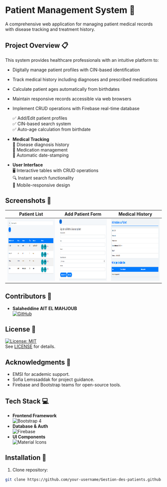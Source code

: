 

# Patient Management System 🏥

A comprehensive web application for managing patient medical records with disease tracking and treatment history.

## Project Overview 📋
This system provides healthcare professionals with an intuitive platform to:
- Digitally manage patient profiles with CIN-based identification
- Track medical history including diagnoses and prescribed medications
- Calculate patient ages automatically from birthdates
- Maintain responsive records accessible via web browsers
- Implement CRUD operations with Firebase real-time database

  ✅ Add/Edit patient profiles  
  ✅ CIN-based search system  
  ✅ Auto-age calculation from birthdate
- **Medical Tracking**  
  📆 Disease diagnosis history  
  💊 Medication management  
  📅 Automatic date-stamping
- **User Interface**  
  🖥️ Interactive tables with CRUD operations  
  🔍 Instant search functionality  
  📱 Mobile-responsive design

## Screenshots 📸
| Patient List              | Add Patient Form            | Medical History            |
|---------------------------|-----------------------------|-----------------------------|
| <img src="media/image13.png" alt="Patient List" width="300" height="200"> | <img src="media/image19.png" alt="Add Patient" width="300" height="200"> | <img src="media/image23.png" alt="Medical History" width="300" height="200"> |


## Contributors 👥
- **Salaheddine AIT EL MAHJOUB**  
  [![GitHub](https://img.shields.io/badge/GitHub-Profile-blue)](https://github.com/saitelmahjoub)


## License 📄
[![License: MIT](https://img.shields.io/badge/License-MIT-yellow.svg)](https://opensource.org/licenses/MIT)  
See [LICENSE](LICENSE) for details.

## Acknowledgments 🙏
- EMSI for academic support.
- Sofia Lemssaddak for project guidance.
- Firebase and Bootstrap teams for open-source tools.
## Tech Stack 💻
- **Frontend Framework**  
  ![Bootstrap 4](https://img.shields.io/badge/Bootstrap-4.5.2-7952B3?logo=bootstrap)
- **Database & Auth**  
  ![Firebase](https://img.shields.io/badge/Firebase-8.10.0-FFCA28?logo=firebase)
- **UI Components**  
  ![Material Icons](https://img.shields.io/badge/Material_Icons-2.0-4285F4?logo=material-design)

## Installation 🚀
1. Clone repository:
```bash
git clone https://github.com/your-username/Gestion-des-patients.github.io.git
